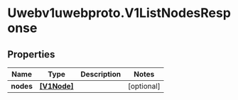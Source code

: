 # Uwebv1uwebproto.V1ListNodesResponse

## Properties
Name | Type | Description | Notes
------------ | ------------- | ------------- | -------------
**nodes** | [**[V1Node]**](V1Node.md) |  | [optional] 


